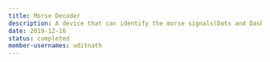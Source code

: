 ```yaml
---
title: Morse Decoder
description: A device that can identify the morse signals(Dots and Dashes) and convert it to plain text messages.
date: 2019-12-16
status: completed
member-usernames: uditnath
---
```


